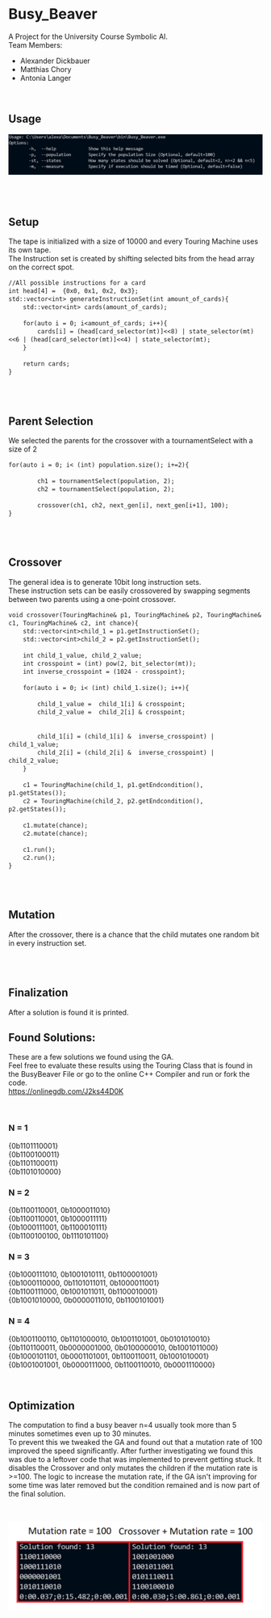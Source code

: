 # Busy_Beaver

A Project for the University Course Symbolic AI. <br>
Team Members:
* Alexander Dickbauer
* Matthias Chory
* Antonia Langer

<br>

## Usage
![Usage](Documentation/Usage.PNG)


<br>
<br>

## Setup
The tape is initialized with a size of 10000 and every Touring Machine uses its own tape. <br>
The Instruction set is created by shifting selected bits from the head array on the correct spot.
    
    //All possible instructions for a card
    int head[4] =  {0x0, 0x1, 0x2, 0x3};
    std::vector<int> generateInstructionSet(int amount_of_cards){
        std::vector<int> cards(amount_of_cards);

        for(auto i = 0; i<amount_of_cards; i++){
            cards[i] = (head[card_selector(mt)]<<8) | state_selector(mt)<<6 | (head[card_selector(mt)]<<4) | state_selector(mt);
        }

        return cards;
    }

<br>
<br>

## Parent Selection
We selected the parents for the crossover with a tournamentSelect with a size of 2

    for(auto i = 0; i< (int) population.size(); i+=2){

            ch1 = tournamentSelect(population, 2);
            ch2 = tournamentSelect(population, 2);

            crossover(ch1, ch2, next_gen[i], next_gen[i+1], 100);
    }

<br>
<br>

## Crossover
The general idea is to generate 10bit long instruction sets.<br>
These instruction sets can be easily crossovered by swapping segments between two parents using a one-point crossover. <br>

    void crossover(TouringMachine& p1, TouringMachine& p2, TouringMachine& c1, TouringMachine& c2, int chance){
        std::vector<int>child_1 = p1.getInstructionSet();
        std::vector<int>child_2 = p2.getInstructionSet();

        int child_1_value, child_2_value;
        int crosspoint = (int) pow(2, bit_selector(mt));
        int inverse_crosspoint = (1024 - crosspoint);

        for(auto i = 0; i< (int) child_1.size(); i++){
            
            child_1_value =  child_1[i] & crosspoint;
            child_2_value =  child_2[i] & crosspoint;
        

            child_1[i] = (child_1[i] &  inverse_crosspoint) | child_1_value;
            child_2[i] = (child_2[i] &  inverse_crosspoint) | child_2_value;
        }

        c1 = TouringMachine(child_1, p1.getEndcondition(), p1.getStates());
        c2 = TouringMachine(child_2, p2.getEndcondition(), p2.getStates());

        c1.mutate(chance); 
        c2.mutate(chance); 

        c1.run();
        c2.run();
    }   
<br>
<br>

## Mutation
After the crossover, there is a chance that the child mutates one random bit in every instruction set. 

<br>
<br>

## Finalization
After a solution is found it is printed.


## Found Solutions:
These are a few solutions we found using the GA. <br>
Feel free to evaluate these results using the Touring Class that is found in the BusyBeaver File or go to the online C++ Compiler and run or fork the code. <br>
https://onlinegdb.com/J2ks44D0K

<br>

### N = 1
{0b1101110001} <br>
{0b1100100011} <br>
{0b1101100011} <br>
{0b1101010000} <br>

### N = 2
{0b1100110001, 0b1000011010} <br>
{0b1100110001, 0b1000011111} <br>
{0b1000111001, 0b1100010111} <br>
{0b1100100100, 0b1110101100} <br>

### N = 3
{0b1000111010, 0b1001010111, 0b1100001001} <br>
{0b1000110000, 0b1101011011, 0b1000011001} <br>
{0b1100111000, 0b1001011011, 0b1100010001} <br>
{0b1001010000, 0b0000011010, 0b1100101001} <br>

### N = 4
{0b1001100110, 0b1101000010, 0b1001101001, 0b0101010010} <br>
{0b1101100011, 0b0000001000, 0b0100000010, 0b1001011000} <br>
{0b1000101101, 0b0001101001, 0b1100110011, 0b1001010001} <br>
{0b1001001001, 0b0000111000, 0b1100110010, 0b0001110000} <br>

<br>

## Optimization
The computation to find a busy beaver n=4 usually took more than 5 minutes sometimes even up to 30 minutes.<br>
To prevent this we tweaked the GA and found out that a mutation rate of 100 improved the speed significantly. After further investigating we found this was due to a leftover code that was implemented to prevent getting stuck. It disables the Crossover and only mutates the children if the mutation rate is >=100. The logic to increase the mutation rate, if the GA isn't improving for some time was later removed but the condition remained and is now part of the final solution.

<br>


![Timing](Documentation/Timing.PNG)